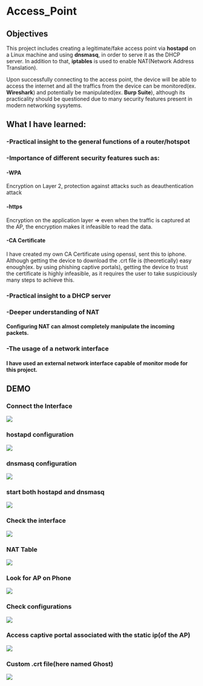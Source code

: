 # Access_Point

<h2>Objectives</h2>

This project includes creating a legitimate/fake access point via **hostapd** on a Linux machine and using **dnsmasq**, in order to serve it as the DHCP server. In addition to that, **iptables** is used to enable NAT(Network Address Translation). 

Upon successfully connecting to the access point, the device will be able to access the internet and all the traffics from the device can be monitored(ex. **Wireshark**) and potentially be manipulated(ex. **Burp Suite**), although its practicality should be questioned due to many security features present in modern networking sysytems.  


<h2>What I have learned:</h2>

<h3>-Practical insight to the general functions of a router/hotspot</h3>

<h3>-Importance of different security features such as:</h3>

<h4>-WPA</h4>Encryption on Layer 2, protection against attacks such as deauthentication attack
    
<h4>-https</h4> Encryption on the application layer => even when the traffic is captured at the AP, the encryption makes it infeasible to read the data.

<h4>-CA Certificate</h4> I have created my own CA Certificate using openssl, sent this to iphone. Although getting the device to download the .crt file is (theoretically) easy enough(ex. by using phishing captive portals), getting the device to trust the certificate is highly infeasible, as it requires the user to take suspiciously many steps to achieve this. 

<h3>-Practical insight to a DHCP server</h3>

<h3>-Deeper understanding of NAT</h3>
<h4>Configuring NAT can almost completely manipulate the incoming packets. </h4>

<h3>-The usage of a network interface</h3>
<h4>I have used an external network interface capable of monitor mode for this project.</h4>





<h2>DEMO</h2>
<h3>Connect the Interface</h3>
<img src="https://github.com/evank800/Access_Point/blob/main/Dropbox/IMG_4489.jpeg"></img>

<h3>hostapd configuration</h3>
<img src="https://github.com/evank800/Access_Point/blob/main/Dropbox/IMG_4497.jpeg"></img>

<h3>dnsmasq configuration</h3>
<img src="https://github.com/evank800/Access_Point/blob/main/Dropbox/IMG_4498.jpeg"></img>

<h3>start both hostapd and dnsmasq</h3>
<img src="https://github.com/evank800/Access_Point/blob/main/Dropbox/IMG_4490.jpeg"></img>

<h3>Check the interface</h3>
<img src="https://github.com/evank800/Access_Point/blob/main/Dropbox/IMG_4495.jpeg"></img>

<h3>NAT Table</h3>
<img src="https://github.com/evank800/Access_Point/blob/main/Dropbox/IMG_4494.jpeg"></img>

<h3>Look for AP on Phone</h3>
<img src="https://github.com/evank800/Access_Point/blob/main/Dropbox/IMG_4491.png"></img>

<h3>Check configurations</h3>
<img src="https://github.com/evank800/Access_Point/blob/main/Dropbox/IMG_4492.png"></img>

<h3>Access captive portal associated with the static ip(of the AP) </h3>
<img src="https://github.com/evank800/Access_Point/blob/main/Dropbox/IMG_4493.png"></img>

<h3>Custom .crt file(here named Ghost)</h3>
<img src="https://github.com/evank800/Access_Point/blob/main/Dropbox/IMG_4496.png"></img>
